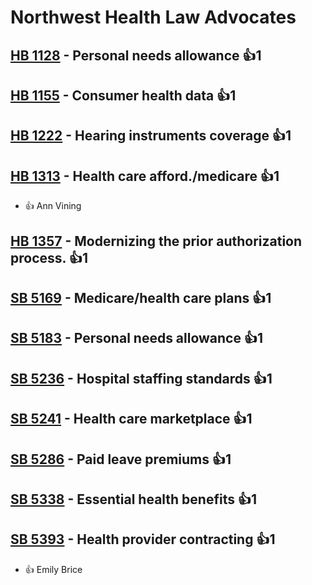 # Northwest Health Law Advocates

## [HB 1128](/bill/2023-24/hb/1128/) - Personal needs allowance 👍1  

## [HB 1155](/bill/2023-24/hb/1155/) - Consumer health data 👍1  

## [HB 1222](/bill/2023-24/hb/1222/) - Hearing instruments coverage 👍1  

## [HB 1313](/bill/2023-24/hb/1313/) - Health care afford./medicare 👍1  
* 👍 Ann Vining

## [HB 1357](/bill/2023-24/hb/1357/) - Modernizing the prior authorization process. 👍1  

## [SB 5169](/bill/2023-24/sb/5169/) - Medicare/health care plans 👍1  

## [SB 5183](/bill/2023-24/sb/5183/) - Personal needs allowance 👍1  

## [SB 5236](/bill/2023-24/sb/5236/) - Hospital staffing standards 👍1  

## [SB 5241](/bill/2023-24/sb/5241/) - Health care marketplace 👍1  

## [SB 5286](/bill/2023-24/sb/5286/) - Paid leave premiums 👍1  

## [SB 5338](/bill/2023-24/sb/5338/) - Essential health benefits 👍1  

## [SB 5393](/bill/2023-24/sb/5393/) - Health provider contracting 👍1  
* 👍 Emily Brice